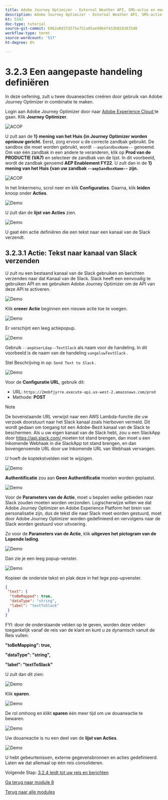 ```yaml
---
title: Adobe Journey Optimizer - External Weather API, SMS-actie en meer - Aangepaste acties definiëren
description: Adobe Journey Optimizer - External Weather API, SMS-actie en meer - Aangepaste acties definiëren
kt: 5342
doc-type: tutorial
source-git-commit: 6962a0d37d375e751a05ae99b4f433b0283835d0
workflow-type: tm+mt
source-wordcount: '517'
ht-degree: 0%

---
```


# 3.2.3 Een aangepaste handeling definiëren

In deze oefening, zult u twee douaneacties creëren door gebruik van Adobe Journey Optimizer in combinatie te maken.

Login aan Adobe Journey Optimizer door naar [ Adobe Experience Cloud ](https://experience.adobe.com) te gaan. Klik **Journey Optimizer**.

![ ACOP ](./../../../modules/ajo-b2c/module3.2/images/acophome.png)

U zult aan de **1} mening van het Huis {in Journey Optimizer worden opnieuw gericht.** Eerst, zorg ervoor u de correcte zandbak gebruikt. De sandbox die moet worden gebruikt, wordt `--aepSandboxName--` genoemd. Om van één zandbak in een andere te veranderen, klik op **Prod van de PRODUCTIE (VA7)** en selecteer de zandbak van de lijst. In dit voorbeeld, wordt de zandbak genoemd **AEP Enablement FY22**. U zult dan in de **1} mening van het Huis {van uw zandbak `--aepSandboxName--` zijn.**

![ ACOP ](./../../../modules/ajo-b2c/module3.2/images/acoptriglp.png)

In het linkermenu, scrol neer en klik **Configuraties**. Daarna, klik **leiden** knoop onder **Acties**.

![ Demo ](./images/menuactions.png)

U zult dan de **lijst van Acties** zien.

![ Demo ](./images/acthome.png)

U gaat één actie definiëren die een tekst naar een kanaal van de Slack verzendt.

## 3.2.3.1 Actie: Tekst naar kanaal van Slack verzenden

U zult nu een bestaand kanaal van de Slack gebruiken en berichten verzenden naar dat Kanaal van de Slack. Slack heeft een eenvoudig te gebruiken API en we gebruiken Adobe Journey Optimizer om de API van deze API te activeren.

![ Demo ](./images/slack.png)

Klik **creeer Actie** beginnen een nieuwe actie toe te voegen.

![ Demo ](./images/adda.png)

Er verschijnt een leeg actiepopup.

![ Demo ](./images/emptyact.png)

Gebruik `--aepUserLdap--TextSlack` als naam voor de handeling. In dit voorbeeld is de naam van de handeling `vangeluwTextSlack` .

Stel Beschrijving in op: `Send Text to Slack` .

![ Demo ](./images/slackname.png)

Voor de **Configuratie URL**, gebruik dit:

- URL: `https://2mnbfjyrre.execute-api.us-west-2.amazonaws.com/prod`
- Methode: **POST**

>[!NOTE]
>
>De bovenstaande URL verwijst naar een AWS Lambda-functie die uw verzoek doorstuurt naar het Slack kanaal zoals hierboven vermeld. Dit wordt gedaan om toegang tot een Adobe-Bezit kanaal van de Slack te beschermen. Als u uw eigen kanaal van de Slack hebt, zou u een SlackApp door [ https://api.slack.com/ ](https://api.slack.com/) moeten tot stand brengen, dan moet u een Inkomende Webhaak in die SlackApp tot stand brengen, en dan bovengenoemde URL door uw Inkomende URL van Webhaak vervangen.

U hoeft de koptekstvelden niet te wijzigen.

![ Demo ](./images/slackurl.png)

**Authentificatie** zou aan **Geen Authentificatie** moeten worden geplaatst.

![ Demo ](./images/slackauth.png)

Voor de **Parameters van de Actie**, moet u bepalen welke gebieden naar Slack zouden moeten worden verzonden. Logischerwijze willen we dat Adobe Journey Optimizer en Adobe Experience Platform het brein van personalisatie zijn, dus de tekst die naar Slack moet worden gestuurd, moet door Adobe Journey Optimizer worden gedefinieerd en vervolgens naar de Slack worden gestuurd voor uitvoering.

Zo voor de **Parameters van de Actie**, klik **uitgeven het pictogram van de Lopende lading**.

![ Demo ](./images/slackmsgp.png)

Dan zie je een leeg popup-venster.

![ Demo ](./images/slackmsgpopup.png)

Kopieer de onderste tekst en plak deze in het lege pop-upvenster.

```json
{
 "text": {
  "toBeMapped": true,
  "dataType": "string",
  "label": "textToSlack"
 }
}
```

FYI: door de onderstaande velden op te geven, worden deze velden toegankelijk vanaf de reis van de klant en kunt u ze dynamisch vanuit de Reis vullen:

**&quot;toBeMapping&quot;: true,**

**&quot;dataType&quot;: &quot;string&quot;,**

**&quot;label&quot;: &quot;textToSlack&quot;**

U zult dan dit zien:

![ Demo ](./images/slackmsgpopup1.png)

Klik **sparen**.

![ Demo ](./images/twiliomsgpopup2.png)

De rol omhoog en klikt **sparen** één meer tijd om uw douaneactie te bewaren.

![ Demo ](./images/slackmsgpopup3.png)

Uw douaneactie is nu een deel van de **lijst van Acties**.

![ Demo ](./images/slackdone.png)

U hebt gebeurtenissen, externe gegevensbronnen en acties gedefinieerd. Laten we dat allemaal op één reis consolideren.

Volgende Stap: [ 3.2.4 leidt tot uw reis en berichten ](./ex4.md)

[Ga terug naar module 8](journey-orchestration-external-weather-api-sms.md)

[Terug naar alle modules](../../../overview.md)
